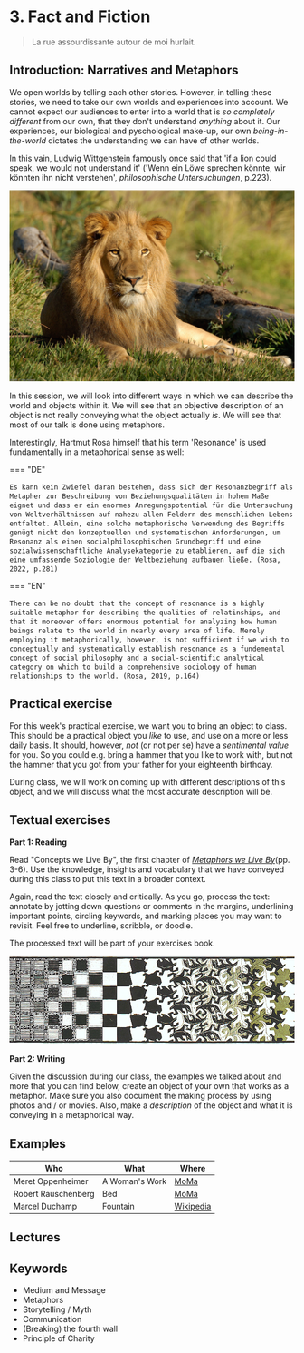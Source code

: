 # 3. Fact and Fiction

> La rue assourdissante autour de moi hurlait.

## Introduction: Narratives and Metaphors

We open worlds by telling each other stories. However, in telling these stories, we need to take our own worlds and experiences into account. We cannot expect our audiences to enter into a world that is *so completely different* from our own, that they don't understand *anything* about it. Our experiences, our biological and pyschological make-up, our own *being-in-the-world* dictates the understanding we can have of other worlds. 

In this vain, [Ludwig Wittgenstein](https://en.wikipedia.org/wiki/Ludwig_Wittgenstein) famously once said that 'if a lion could speak, we would not understand it' ('Wenn ein Löwe sprechen könnte, wir könnten ihn nicht verstehen', *philosophische Untersuchungen*, p.223). 

![if a lion could speak, we would not understand it](imgs/lion.jpeg)

In this session, we will look into different ways in which we can describe the world and objects within it. We will see that an objective description of an object is not really conveying what the object actually *is*. We will see that most of our talk is done using metaphors.

Interestingly, Hartmut Rosa himself that his term 'Resonance' is used fundamentally in a metaphorical sense as well:

=== "DE"
    
    Es kann kein Zwiefel daran bestehen, dass sich der Resonanzbegriff als Metapher zur Beschreibung von Beziehungsqualitäten in hohem Maße eignet und dass er ein enormes Anregungspotential für die Untersuchung von Weltverhältnissen auf nahezu allen Feldern des menschlichen Lebens entfaltet. Allein, eine solche metaphorische Verwendung des Begriffs genügt nicht den konzeptuellen und systematischen Anforderungen, um Resonanz als einen socialphilosophischen Grundbegriff und eine sozialwissenschaftliche Analysekategorie zu etablieren, auf die sich eine umfassende Soziologie der Weltbeziehung aufbauen ließe. (Rosa, 2022, p.281)

=== "EN"

    There can be no doubt that the concept of resonance is a highly suitable metaphor for describing the qualities of relatinships, and that it moreover offers enormous potential for analyzing how human beings relate to the world in nearly every area of life. Merely employing it metaphorically, however, is not sufficient if we wish to conceptually and systematically establish resonance as a fundemental concept of social philosophy and a social-scientific analytical category on which to build a comprehensive sociology of human relationships to the world. (Rosa, 2019, p.164)

## Practical exercise

For this week's practical exercise, we want you to bring an object to class. This should be a practical object you *like* to use, and use on a more or less daily basis. It should, however, *not* (or not per se) have a *sentimental value* for you. So you could e.g. bring a hammer that you like to work with, but not the hammer that you got from your father for your eighteenth birthday.

During class, we will work on coming up with different descriptions of this object, and we will discuss what the most accurate description will be.

## Textual exercises

__Part 1: Reading__

Read "Concepts we Live By", the first chapter of [*Metaphors we Live By*](https://www.umsl.edu/~alexanderjm/MetaphorsWeLiveBy.pdf)(pp. 3-6). Use the knowledge, insights and vocabulary that we have conveyed during this class to put this text in a broader context.

Again, read the text closely and critically. As you go, process the text: annotate by jotting down questions or comments in the margins, underlining important points, circling keywords, and marking places you may want to revisit. Feel free to underline, scribble, or doodle. 

The processed text will be part of your exercises book. 

![Metamorphosis: going from one form into another](imgs/metamorphosis.jpeg)

__Part 2: Writing__

Given the discussion during our class, the examples we talked about and more that you can find below, create an object of your own that works as a metaphor. Make sure you also document the making process by using photos and / or movies. Also, make a *description* of the object and what it is conveying in a metaphorical way.

## Examples
Who | What | Where
--|--|--
Meret Oppenheimer | A Woman's Work | [MoMa](https://www.moma.org/collection/works/80997)
Robert Rauschenberg | Bed | [MoMa](https://www.moma.org/collection/works/78712)
Marcel Duchamp | Fountain | [Wikipedia](https://en.wikipedia.org/wiki/Fountain_(Duchamp))


## Lectures

## Keywords

- Medium and Message
- Metaphors
- Storytelling / Myth
- Communication
- (Breaking) the fourth wall
- Principle of Charity
